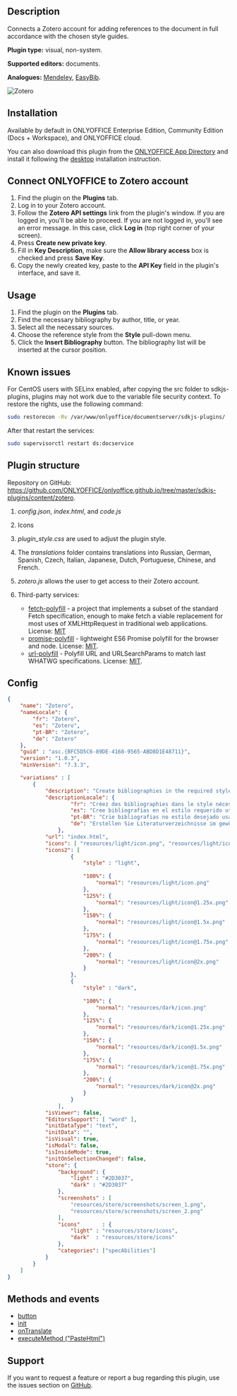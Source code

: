 ## Description

Connects a Zotero account for adding references to the document in full accordance with the chosen style guides.

**Plugin type:** visual, non-system.

**Supported editors:** documents.

**Analogues:** [Mendeley](https://github.com/ONLYOFFICE/onlyoffice.github.io/tree/master/sdkjs-plugins/content/mendeley), [EasyBib](https://github.com/ONLYOFFICE/onlyoffice.github.io/tree/master/sdkjs-plugins/content/easybib).

![Zotero](/assets/images/plugins/gifs/zotero.gif)

## Installation

Available by default in ONLYOFFICE Enterprise Edition, Community Edition (Docs + Workspace), and ONLYOFFICE cloud.

You can also download this plugin from the [ONLYOFFICE App Directory](https://www.onlyoffice.com/en/app-directory/zotero) and install it following the [desktop](../../Adding%20plugins/ONLYOFFICE%20Desktop%20Editors/index.md) installation instruction.

## Connect ONLYOFFICE to Zotero account

1. Find the plugin on the **Plugins** tab.
2. Log in to your Zotero account.
3. Follow the **Zotero API settings** link from the plugin's window. If you are logged in, you'll be able to proceed. If you are not logged in, you'll see an error message. In this case, click **Log in** (top right corner of your screen).
4. Press **Create new private key**.
5. Fill in **Key Description**, make sure the **Allow library access** box is checked and press **Save Key**.
6. Copy the newly created key, paste to the **API Key** field in the plugin's interface, and save it.

## Usage

1. Find the plugin on the **Plugins** tab.
2. Find the necessary bibliography by author, title, or year.
3. Select all the necessary sources.
4. Choose the reference style from the **Style** pull-down menu.
5. Click the **Insert Bibliography** button. The bibliography list will be inserted at the cursor position.

## Known issues

For CentOS users with SELinx enabled, after copying the src folder to sdkjs-plugins, plugins may not work due to the variable file security context. To restore the rights, use the following command:

``` bash
sudo restorecon -Rv /var/www/onlyoffice/documentserver/sdkjs-plugins/
```

After that restart the services:

``` bash
sudo supervisorctl restart ds:docservice
```

## Plugin structure

Repository on GitHub: <https://github.com/ONLYOFFICE/onlyoffice.github.io/tree/master/sdkjs-plugins/content/zotero>.

1. *config.json*, *index.html*, and *code.js*

2. Icons

3. *plugin\_style.css* are used to adjust the plugin style.

4. The *translations* folder contains translations into Russian, German, Spanish, Czech, Italian, Japanese, Dutch, Portuguese, Chinese, and French.

5. *zotero.js* allows the user to get access to their Zotero account.

6. Third-party services:

   * [fetch-polyfill](https://github.com/github/fetch) - a project that implements a subset of the standard Fetch specification, enough to make fetch a viable replacement for most uses of XMLHttpRequest in traditional web applications. License: [MIT](https://github.com/ONLYOFFICE/onlyoffice.github.io/blob/master/sdkjs-plugins/content/zotero/licenses/fetch-polyfill.license)
   * [promise-polyfill](https://github.com/taylorhakes/promise-polyfill) - lightweight ES6 Promise polyfill for the browser and node. License: [MIT](https://github.com/ONLYOFFICE/onlyoffice.github.io/blob/master/sdkjs-plugins/content/zotero/licenses/promise-polyfill.license).
   * [url-polyfill](https://github.com/lifaon74/url-polyfill) - Polyfill URL and URLSearchParams to match last WHATWG specifications. License: [MIT](https://github.com/ONLYOFFICE/onlyoffice.github.io/blob/master/sdkjs-plugins/content/zotero/licenses/url-polyfill.license).

## Config

``` json
{
    "name": "Zotero",
    "nameLocale": {
        "fr": "Zotero",
        "es": "Zotero",
        "pt-BR": "Zotero",
        "de": "Zotero"
    },
    "guid" : "asc.{BFC5D5C6-89DE-4168-9565-ABD8D1E48711}",
    "version": "1.0.3",
    "minVersion": "7.3.3",

    "variations" : [
        {
            "description": "Create bibliographies in the required style using Zotero service.",
            "descriptionLocale": {
                    "fr": "Créez des bibliographies dans le style nécessaire avec Zotero.",
                    "es": "Cree bibliografías en el estilo requerido utilizando el servicio Zotero.",
                    "pt-BR": "Crie bibliografias no estilo desejado usando o serviço Zotero.",
                    "de": "Erstellen Sie Literaturverzeichnisse im gewünschten Stil mittels Zotero."
                },
            "url": "index.html",
            "icons": [ "resources/light/icon.png", "resources/light/icon@2x.png" ],
            "icons2": [
                    {
                        "style" : "light",
                        
                        "100%": {
                            "normal": "resources/light/icon.png"
                        },
                        "125%": {
                            "normal": "resources/light/icon@1.25x.png"
                        },
                        "150%": {
                            "normal": "resources/light/icon@1.5x.png"
                        },
                        "175%": {
                            "normal": "resources/light/icon@1.75x.png"
                        },
                        "200%": {
                            "normal": "resources/light/icon@2x.png"
                        }
                    },
                    {
                        "style" : "dark",
                        
                        "100%": {
                            "normal": "resources/dark/icon.png"
                        },
                        "125%": {
                            "normal": "resources/dark/icon@1.25x.png"
                        },
                        "150%": {
                            "normal": "resources/dark/icon@1.5x.png"
                        },
                        "175%": {
                            "normal": "resources/dark/icon@1.75x.png"
                        },
                        "200%": {
                            "normal": "resources/dark/icon@2x.png"
                        }
                    }
                ],
            "isViewer": false,
            "EditorsSupport": [ "word" ],
            "initDataType": "text",
            "initData": "",
            "isVisual": true,
            "isModal": false,
            "isInsideMode": true,
            "initOnSelectionChanged": false,
            "store": {
                "background": {
                    "light" : "#2D3037",
                    "dark" : "#2D3037"
                },
                "screenshots" : [
                    "resources/store/screenshots/screen_1.png",
                    "resources/store/screenshots/screen_2.png"
                ],
                "icons"       : {
                    "light" : "resources/store/icons",
                    "dark"  : "resources/store/icons"
                },
                "categories": ["specAbilities"]
            }
        }
    ]
}
```

## Methods and events

* [button](/plugin/events/button)
* [init](/plugin/events/init)
* [onTranslate](/plugin/events/ontranslate)
* [executeMethod ("PasteHtml")](/plugin/executemethod/common/pastehtml)

## Support

If you want to request a feature or report a bug regarding this plugin, use the issues section on [GitHub](https://github.com/ONLYOFFICE/onlyoffice.github.io/issues).
